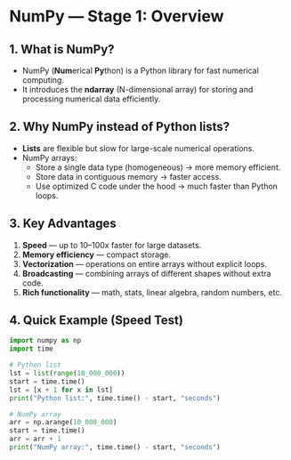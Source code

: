 # NumPy — Stage 1: Overview

## 1. What is NumPy?

- NumPy (**Num**erical **Py**thon) is a Python library for fast numerical computing.
- It introduces the **ndarray** (N-dimensional array) for storing and processing numerical data efficiently.

## 2. Why NumPy instead of Python lists?

- **Lists** are flexible but slow for large-scale numerical operations.
- NumPy arrays:
  - Store a single data type (homogeneous) → more memory efficient.
  - Store data in contiguous memory → faster access.
  - Use optimized C code under the hood → much faster than Python loops.

## 3. Key Advantages

1. **Speed** — up to 10–100x faster for large datasets.
2. **Memory efficiency** — compact storage.
3. **Vectorization** — operations on entire arrays without explicit loops.
4. **Broadcasting** — combining arrays of different shapes without extra code.
5. **Rich functionality** — math, stats, linear algebra, random numbers, etc.

## 4. Quick Example (Speed Test)

```python
import numpy as np
import time

# Python list
lst = list(range(10_000_000))
start = time.time()
lst = [x + 1 for x in lst]
print("Python list:", time.time() - start, "seconds")

# NumPy array
arr = np.arange(10_000_000)
start = time.time()
arr = arr + 1
print("NumPy array:", time.time() - start, "seconds")
```
